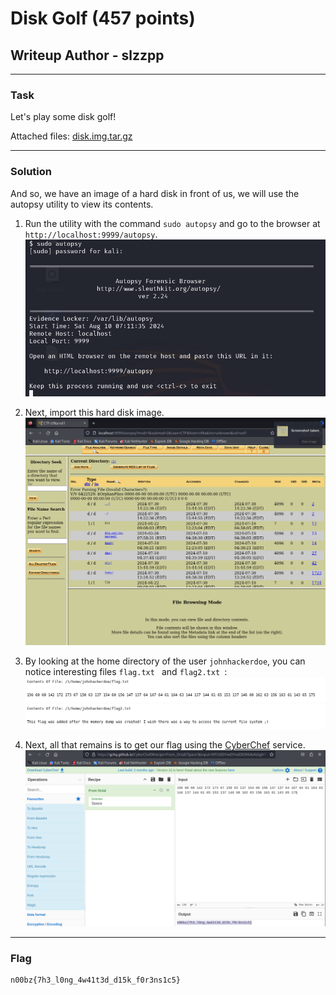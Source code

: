 # Disk Golf (457 points)
## Writeup Author - slzzpp

---
### Task
Let's play some disk golf!

Attached files: [disk.img.tar.gz](assets/disk_golf/disk.img.tar.gz)

---
### Solution
And so, we have an image of a hard disk in front of us, we will use the autopsy utility to view its contents.
1) Run the utility with the command `sudo autopsy` and go to the browser at `http://localhost:9999/autopsy`.
![run_autopsy.png](assets/disk_golf/run_autopsy.png)

2) Next, import this hard disk image.
![filesystem.png](assets/disk_golf/filesystem.png)

3) By looking at the home directory of the user `johnhackerdoe`, you can notice interesting files `flag.txt ` and `flag2.txt `:
![flag.png](assets/disk_golf/flag.png)
![flag2.png](assets/disk_golf/flag2.png)
4) Next, all that remains is to get our flag using the [CyberChef](https://gchq.github.io/CyberChef/#recipe=From_Octal('Space')&input=MTU2IDYwIDYwIDE0MiAxNzIgMTczIDY3IDE1MCA2MyAxMzcgMTU0IDYwIDE1NiAxNDcgMTM3IDY0IDE2NyA2NCA2MSAxNjQgNjMgMTQ0IDEzNyAxNDQgNjEgNjUgMTUzIDEzNyAxNDYgNjAgMTYyIDYzIDE1NiAxNjMgNjEgMTQzIDY1IDE3NQ) service.
![cyber_chef.png](assets/disk_golf/cyber_chef.png)
---
### Flag

```
n00bz{7h3_l0ng_4w41t3d_d15k_f0r3ns1c5}
```
